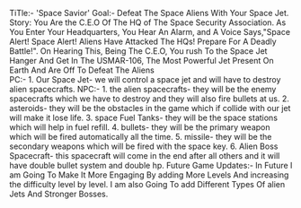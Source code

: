 TiTle:-
    'Space Savior'
Goal:-
    Defeat The Space Aliens With Your Space Jet.
Story:
    You Are the C.E.O Of The HQ of The Space Security Association. As You Enter Your Headquarters, You Hear An Alarm, and A Voice Says,"Space Alert! Space Alert! Aliens Have Attacked The HQs! Prepare For A Deadly Battle!". On Hearing This, Being The C.E.O, You rush To the Space Jet Hanger And Get In The USMAR-106, The Most Powerful Jet Present On Earth And Are Off To Defeat The Aliens  
PC:-
    1. Our Space Jet- we will control a space jet and will have to destroy alien spacecrafts. 
NPC:-
    1. the alien spacecrafts- they will be the enemy spacecrafts which we have to destroy and they will also fire bullets at us.
    2. asteroids- they will be the obstacles in the game which if collide with our jet will make it lose life.
    3. space Fuel Tanks- they will be the space stations which will help in fuel refill.
    4. bullets- they will be the primary weapon which will be fired automatically all the time.
    5. missile- they will be the secondary weapons which will be fired with the space key.
    6. Alien Boss Spacecraft- this spacecraft will come in the end after all others and it will have double bullet  system and double hp.
Future Game Updates:-
    In Future I am Going To Make It More Engaging By adding More Levels And increasing the difficulty level by level. I am also Going To add Different Types Of alien Jets And Stronger Bosses.
